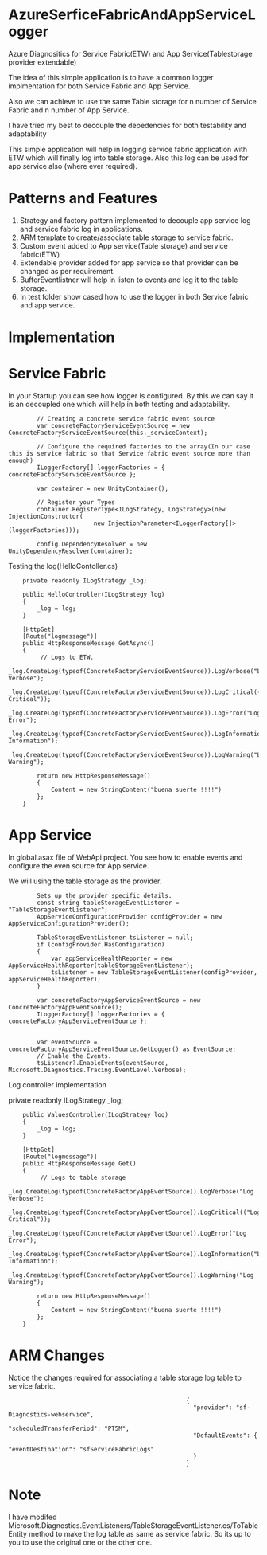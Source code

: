 # AzureSerficeFabricAndAppServiceLogger
Azure Diagnositics for Service Fabric(ETW) and App Service(Tablestorage provider extendable)

The idea of this simple application is to have a common logger implmentation for both Service Fabric and App Service.

Also we can achieve to use the same Table storage for n number of Service Fabric and n number of App Service.

I have tried my best to decouple the depedencies for both testability and adaptability

This simple application will help in logging service fabric application with ETW which will finally log into table storage. Also this log can be used for app service also (where ever required).

# Patterns and Features
1. Strategy and factory pattern implemented to decouple app service log and service fabric log in applications.
2. ARM template to create/associate table storage to service fabric.
3. Custom event added to App service(Table storage) and service fabric(ETW)
4. Extendable provider added for app service so that provider can be changed as per requirement.
5. BufferEventlistner will help in listen to events and log it to the table storage.
6. In test folder show cased how to use the logger in both Service fabric and app service.

# Implementation

# Service Fabric

In your Startup you can see how logger is configured. By this we can say it is an decoupled one which will help in both testing and adaptability.

            // Creating a concrete service fabric event source 
            var concreteFactoryServiceEventSource = new ConcreteFactoryServiceEventSource(this._serviceContext);
            
            // Configure the required factories to the array(In our case this is service fabric so that Service fabric event source more than enough)
            ILoggerFactory[] loggerFactories = { concreteFactoryServiceEventSource };
            
            var container = new UnityContainer();
          
            // Register your Types
            container.RegisterType<ILogStrategy, LogStrategy>(new InjectionConstructor(
                            new InjectionParameter<ILoggerFactory[]>(loggerFactories)));

            config.DependencyResolver = new UnityDependencyResolver(container);

Testing the log(HelloContoller.cs)

        private readonly ILogStrategy _log;

        public HelloController(ILogStrategy log)
        {
            _log = log;
        }

        [HttpGet]
        [Route("logmessage")]
        public HttpResponseMessage GetAsync()
        {
             // Logs to ETW.
            _log.CreateLog(typeof(ConcreteFactoryServiceEventSource)).LogVerbose("Log Verbose");
            _log.CreateLog(typeof(ConcreteFactoryServiceEventSource)).LogCritical(("Log Critical"));
            _log.CreateLog(typeof(ConcreteFactoryServiceEventSource)).LogError("Log Error");
            _log.CreateLog(typeof(ConcreteFactoryServiceEventSource)).LogInformation("Log Information");
            _log.CreateLog(typeof(ConcreteFactoryServiceEventSource)).LogWarning("Log Warning");

            return new HttpResponseMessage()
            {
                Content = new StringContent("buena suerte !!!!")
            };
        }
 
 # App Service
 
 In global.asax file of WebApi project. You see how to enable events and configure the even source for App service.
 
 We will using the table storage as the provider.
            
            Sets up the provider specific details. 
            const string tableStorageEventListener = "TableStorageEventListener";
            AppServiceConfigurationProvider configProvider = new AppServiceConfigurationProvider();
            
            TableStorageEventListener tsListener = null;
            if (configProvider.HasConfiguration)
            {
                var appServiceHealthReporter = new AppServiceHealthReporter(tableStorageEventListener);
                tsListener = new TableStorageEventListener(configProvider, appServiceHealthReporter);
            }

            var concreteFactoryAppServiceEventSource = new ConcreteFactoryAppEventSource();
            ILoggerFactory[] loggerFactories = { concreteFactoryAppServiceEventSource };


            var eventSource = concreteFactoryAppServiceEventSource.GetLogger() as EventSource;
            // Enable the Events.
            tsListener?.EnableEvents(eventSource, Microsoft.Diagnostics.Tracing.EventLevel.Verbose);
            
  Log controller implementation
  
  private readonly ILogStrategy _log;

        public ValuesController(ILogStrategy log)
        {
            _log = log;
        }

        [HttpGet]
        [Route("logmessage")]
        public HttpResponseMessage Get()
        {
             // Logs to table storage
            _log.CreateLog(typeof(ConcreteFactoryAppEventSource)).LogVerbose("Log Verbose");
            _log.CreateLog(typeof(ConcreteFactoryAppEventSource)).LogCritical(("Log Critical"));
            _log.CreateLog(typeof(ConcreteFactoryAppEventSource)).LogError("Log Error");
            _log.CreateLog(typeof(ConcreteFactoryAppEventSource)).LogInformation("Log Information");
            _log.CreateLog(typeof(ConcreteFactoryAppEventSource)).LogWarning("Log Warning");

            return new HttpResponseMessage()
            {
                Content = new StringContent("buena suerte !!!!")
            };
        }
# ARM Changes

Notice the changes required for associating a table storage log table to service fabric.

                                                      {
                                                        "provider": "sf-Diagnostics-webservice",
                                                        "scheduledTransferPeriod": "PT5M",
                                                        "DefaultEvents": {
                                                          "eventDestination": "sfServiceFabricLogs"
                                                        }
                                                      }

# Note

I have modifed Microsoft.Diagnostics.EventListeners/TableStorageEventListener.cs/ToTableEntity method to make the log table as same as service fabric. So its up to you to use the original one or the other one.
